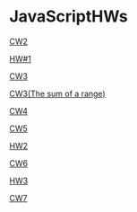 # JavaScriptHWs

<a href="https://merveyavuz.github.io/JavaScriptHWs/Array%20Demo.html" rel="nofollow">CW2</a>

<a href="https://merveyavuz.github.io/JavaScriptHWs/HW%231.html" rel="nofollow">HW#1</a>

<a href="https://merveyavuz.github.io/JavaScriptHWs/inspector.html" rel="nofollow">CW3</a>

<a href="https://merveyavuz.github.io/JavaScriptHWs/cw3.png" rel="nofollow">CW3(The sum of a range)
  
<a href="https://merveyavuz.github.io/JavaScriptHWs/index2.html" rel="nofollow">CW4</a>

<a href="https://merveyavuz.github.io/JavaScriptHWs/CW5.html" rel="nofollow">CW5</a>

<a href="https://merveyavuz.github.io/JavaScriptHWs/hw2/Database.html" rel="nofollow">HW2</a>

<a href="https://merveyavuz.github.io/JavaScriptHWs/timing.html" rel="nofollow">CW6</a>

<a href="https://merveyavuz.github.io/JavaScriptHWs/animate.html" rel="nofollow">HW3</a>

<a href="https://merveyavuz.github.io/JavaScriptHWs/CW7/index.html" rel="nofollow">CW7</a>


